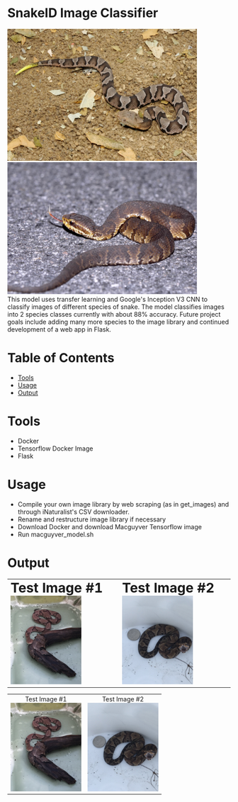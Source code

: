 # SnakeID Image Classifier
<div>
  <img src="snake_images/1.jpeg" width="428" height="298"/>
  <img src="snake_images/2.jpeg" width="428" height="298"/>
</div>
This model uses transfer learning and Google's Inception V3 CNN to classify images of different species of snake. The model classifies images into 2 species classes currently with about 88% accuracy. Future project goals include adding many more species to the image library and continued development of a web app in Flask.

# Table of Contents
* [Tools](#tools)
* [Usage](#usage)
* [Output](#output)

# <a name="tools"></a>Tools
* Docker
* Tensorflow Docker Image
* Flask

# <a name="usage"></a>Usage
* Compile your own image library by web scraping (as in get_images) and through iNaturalist's CSV downloader.
* Rename and restructure image library if necessary
* Download Docker and download Macguyver Tensorflow image
* Run macguyver_model.sh

# <a name="output"></a>Output
<table border="0">
 <tr>
    <td><b style="font-size:30px">Test Image #1</b>
      <img src="snake_images/827.jpg" width="160" height="200"/>
   </td>
    <td><b style="font-size:30px">Test Image #2</b>
      <img src="snake_images/1050.jpg" width="160" height="200"/>
   </td>
 </tr>
</table>
<!--
<div>
  <img src="snake_images/827.jpg" width="160" height="200"/>
  <img src="snake_images/1050.jpg" width="160" height="200"/>
</div>
-->
<!--
<table>
  <tr>
   <th>Test Image #1</th>
   <th>Test Image #2</th>
  </tr>
  <tr>
   <td>text in column</td>
   <td>text in column</td>
   <td>text in column</td>
   <img src="snake_images/827.jpg" width="160" height="200"/>
   <img src="snake_images/1050.jpg" width="160" height="200"/>
  </tr>
 </table>
 -->
 
<table width="320" border="0" cellpadding="5">
  <tr>
    <td align="center" valign="center">
      Test Image #1
      <br />
        <img src="snake_images/827.jpg" width="160" height="200"/>
    </td>
    <td align="center" valign="center">
      Test Image #2
      <br />
        <img src="snake_images/1050.jpg" width="160" height="200"/>
    </td>
  </tr>
</table>
